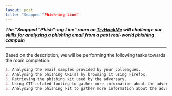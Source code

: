 ```yaml
---
layout: post
title: "Snapped "Phish-ing Line"
---
```




***The "Snapped "Phish"-ing Line" room on [TryHackMe](https://tryhackme.com/room/snappedphishingline) will challenge our skills for analyzing a phishing email from a past real-world phishing campain***


---------------------










Based on the description, we will be performing the following tasks towards the room completion:

```markdown 
1. Analysing the email samples provided by your colleagues.
2. Analysing the phishing URL(s) by browsing it using Firefox.
3. Retrieving the phishing kit used by the adversary.
4. Using CTI-related tooling to gather more information about the adversary.
5. Analysing the phishing kit to gather more information about the adversary.
``````


